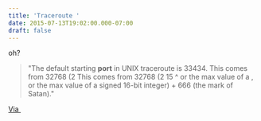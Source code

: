 ```yaml
---
title: 'Traceroute '
date: 2015-07-13T19:02:00.000-07:00
draft: false
---
```


oh?  

> "The default starting **port** in UNIX traceroute is 33434. This comes from 32768 (2 This comes from 32768 (2 15 ^ or the max value of a , or the max value of a signed 16-bit integer) + 666 (the mark of Satan)."

[Via ](https://www.nanog.org/meetings/nanog45/presentations/Sunday/RAS_traceroute_N45.pdf)